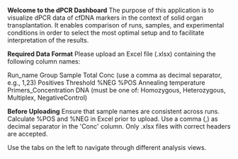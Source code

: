 **Welcome to the dPCR Dashboard**
The purpose of this application is to visualize dPCR data of cfDNA markers in the context of solid organ transplantation. It enables comparison of runs, samples, and experimental conditions in order to select the most optimal setup and to facilitate interpretation of the results.

**Required Data Format**
Please upload an Excel file (.xlsx) containing the following column names:

Run_name
Group
Sample
Total
Conc (use a comma as decimal separator, e.g., 1,23)
Positives
Threshold
%NEG
%POS
Annealing temperature
Primers_Concentration
DNA (must be one of: Homozygous, Heterozygous, Multiplex, NegativeControl)

**Before Uploading**
Ensure that sample names are consistent across runs.
Calculate %POS and %NEG in Excel prior to upload.
Use a comma (,) as decimal separator in the 'Conc' column.
Only .xlsx files with correct headers are accepted.

Use the tabs on the left to navigate through different analysis views.
